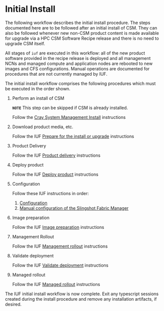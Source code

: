 # Initial Install

The following workflow describes the initial install procedure. The steps documented here are to be
followed after an initial install of CSM. They can also be followed whenever new non-CSM product
content is made available for upgrade via a HPC CSM Software Recipe release and there is no need to
upgrade CSM itself.

All stages of `iuf` are executed in this workflow: all of the new product software provided in the
recipe release is deployed and all management NCNs and managed compute and application nodes are
rebooted to new images and CFS configurations. Manual operations are documented for procedures that
are not currently managed by IUF.

The initial install workflow comprises the following procedures which must be executed in the order
shown.

1. Perform an install of CSM

   **`NOTE`** This step can be skipped if CSM is already installed.

   Follow the [Cray System Management Install](../../../install/README.md) instructions

1. Download product media, etc.

   Follow the IUF [Prepare for the install or upgrade](preparation.md) instructions

1. Product Delivery

   Follow the IUF [Product delivery](product_delivery.md) instructions

1. Deploy product

   Follow the IUF [Deploy product](deploy_product.md) instructions

1. Configuration

   Follow these IUF instructions in order:

   1. [Configuration](configuration.md)
   1. [Manual configuration of the Slingshot Fabric Manager](configuration_of_SFM.md)

1. Image preparation

   Follow the IUF [Image preparation](image_preparation.md) instructions

1. Management Rollout

   Follow the IUF [Management rollout](management_rollout.md) instructions

1. Validate deployment

   Follow the IUF [Validate deployment](validate_deployment.md) instructions

1. Managed rollout

   Follow the IUF [Managed rollout](managed_rollout.md) instructions

The IUF initial install workflow is now complete. Exit any typescript sessions created during the
install procedure and remove any installation artifacts, if desired.
